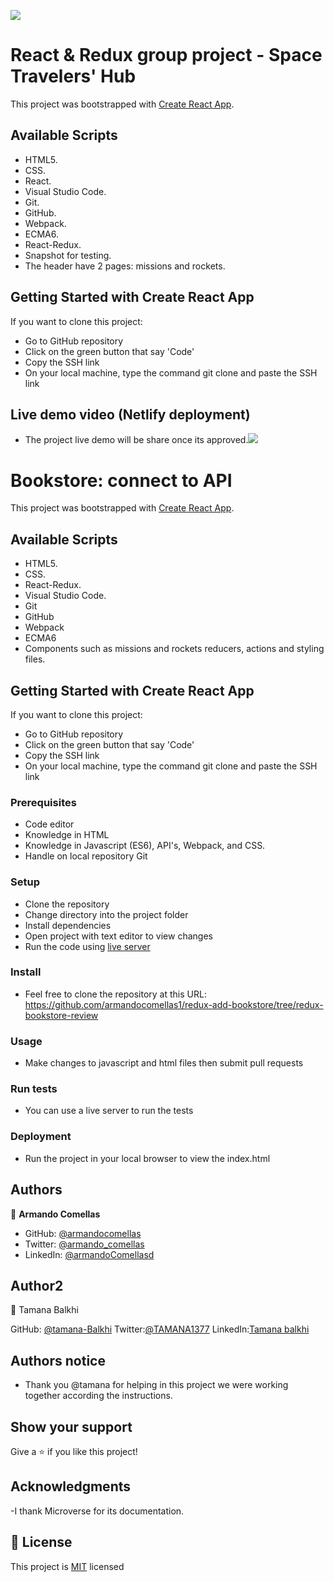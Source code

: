 ![](https://img.shields.io/badge/Microverse-blueviolet)
# React & Redux group project - Space Travelers' Hub

This project was bootstrapped with [Create React App](https://github.com/facebook/create-react-app).

## Available Scripts

- HTML5.
- CSS.
- React.
- Visual Studio Code.
- Git.
- GitHub.
- Webpack.
- ECMA6.
- React-Redux.
- Snapshot for testing.
- The header have 2 pages: missions and rockets.

## Getting Started with Create React App

If you want to clone this project:
- Go to GitHub repository
- Click on the green button that say 'Code'
- Copy the SSH link
- On your local machine, type the command git clone and paste the SSH link

## Live demo video (Netlify deployment)
- The project live demo will be share once its approved.![](https://img.shields.io/badge/Microverse-blueviolet)

# Bookstore: connect to API

This project was bootstrapped with [Create React App](https://github.com/facebook/create-react-app).

## Available Scripts

- HTML5.
- CSS.
- React-Redux.
- Visual Studio Code.
- Git
- GitHub
- Webpack
- ECMA6
- Components such as missions and rockets reducers, actions and styling files.

## Getting Started with Create React App

If you want to clone this project:
- Go to GitHub repository
- Click on the green button that say 'Code'
- Copy the SSH link
- On your local machine, type the command git clone and paste the SSH link

### Prerequisites
- Code editor
- Knowledge in HTML
- Knowledge in Javascript (ES6), API's, Webpack, and CSS.
- Handle on local repository Git

### Setup
- Clone the repository
- Change directory into the project folder
- Install dependencies
- Open project with text editor to view changes
- Run the code using [live server](https://www.google.com/search?client=safari&rls=en&q=live+server&ie=UTF-8&oe=UTF-8)

### Install
- Feel free to clone the repository at this URL: https://github.com/armandocomellas1/redux-add-bookstore/tree/redux-bookstore-review

### Usage
- Make changes to javascript and html files then submit pull requests

### Run tests
- You can use a live server to run the tests

### Deployment
- Run the project in your local browser to view the index.html

## Authors

👤 **Armando Comellas**

- GitHub: [@armandocomellas](https://github.com/armandocomellas1)
- Twitter: [@armando_comellas](https://twitter.com/armando_comellas)
- LinkedIn: [@armandoComellasd](https://www.linkedin.com/in/armando-comellas-mayo-a8a8b8b6/)

## Author2
👤 Tamana Balkhi

GitHub: [@tamana-Balkhi](https://github.com/tamana-Balkhi)
Twitter:[@TAMANA1377](https://twitter.com/TAMANA1377)
LinkedIn:[Tamana balkhi](https://www.linkedin.com/in/tamana-balkhi-1212171b6/)

## Authors notice
- Thank you @tamana for helping in this project we were working together according the instructions.

## Show your support

Give a ⭐️ if you like this project!

## Acknowledgments

-I thank Microverse for its documentation.

## 📝 License

This project is [MIT](./MIT.md) licensed
